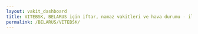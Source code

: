 ```yaml
---
layout: vakit_dashboard
title: VITEBSK, BELARUS için iftar, namaz vakitleri ve hava durumu - ilçe/eyalet seç
permalink: /BELARUS/VITEBSK/
---
```


<script type="text/javascript">
  var GLOBAL_COUNTRY = 'BELARUS';
  var GLOBAL_CITY = 'VITEBSK';
  var GLOBAL_STATE = '';
  var lat = 72;
  var lon = 21;
</script>
